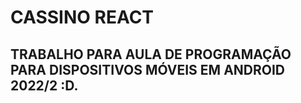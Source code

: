 # **CASSINO REACT**

## TRABALHO PARA AULA DE PROGRAMAÇÃO PARA DISPOSITIVOS MÓVEIS EM ANDROID 2022/2 :D.




